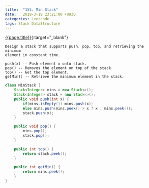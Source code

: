 ```yaml
---
title:  "155. Min Stack"
date:   2019-3-19 23:21:00 +0930
categories: Leetcode
tags: Stack DataStructure
---
```


[{{page.title}}](https://leetcode.com/problems/min-stack/){:target="_blank"}

    Design a stack that supports push, pop, top, and retrieving the minimum
    element in constant time.

    push(x) -- Push element x onto stack.
    pop() -- Removes the element on top of the stack.
    top() -- Get the top element.
    getMin() -- Retrieve the minimum element in the stack.


```java
class MinStack {
    Stack<Integer> mins = new Stack<>();
    Stack<Integer> stack = new Stack<>();
    public void push(int x) {
        if(mins.isEmpty()) mins.push(x);
        else mins.push(mins.peek() > x ? x : mins.peek());
        stack.push(x);
    }

    public void pop() {
        mins.pop();
        stack.pop();
    }

    public int top() {
        return stack.peek();
    }

    public int getMin() {
        return mins.peek();
    }
}
```
